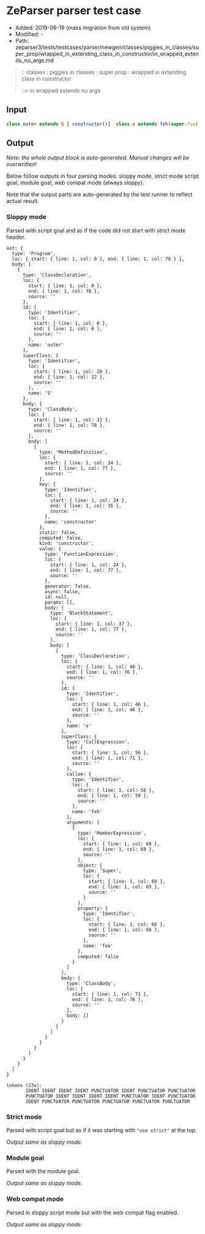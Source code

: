 # ZeParser parser test case

- Added: 2019-06-19 (mass migration from old system)
- Modified: -
- Path: zeparser3/tests/testcases/parser/newgen/classes/piggies_in_classes/super_prop/wrapped_in_extending_class_in_constructor/in_wrapped_extends_no_args.md

> :: classes : piggies in classes : super prop : wrapped in extending class in constructor
>
> ::> in wrapped extends no args

## Input

`````js
class outer extends S { constructor(){  class x extends feh(super.foo) { }  }}
`````

## Output

_Note: the whole output block is auto-generated. Manual changes will be overwritten!_

Below follow outputs in four parsing modes: sloppy mode, strict mode script goal, module goal, web compat mode (always sloppy).

Note that the output parts are auto-generated by the test runner to reflect actual result.

### Sloppy mode

Parsed with script goal and as if the code did not start with strict mode header.

`````
ast: {
  type: 'Program',
  loc: { start: { line: 1, col: 0 }, end: { line: 1, col: 78 } },
  body: [
    {
      type: 'ClassDeclaration',
      loc: {
        start: { line: 1, col: 0 },
        end: { line: 1, col: 78 },
        source: ''
      },
      id: {
        type: 'Identifier',
        loc: {
          start: { line: 1, col: 6 },
          end: { line: 1, col: 6 },
          source: ''
        },
        name: 'outer'
      },
      superClass: {
        type: 'Identifier',
        loc: {
          start: { line: 1, col: 20 },
          end: { line: 1, col: 22 },
          source: ''
        },
        name: 'S'
      },
      body: {
        type: 'ClassBody',
        loc: {
          start: { line: 1, col: 22 },
          end: { line: 1, col: 78 },
          source: ''
        },
        body: [
          {
            type: 'MethodDefinition',
            loc: {
              start: { line: 1, col: 24 },
              end: { line: 1, col: 77 },
              source: ''
            },
            key: {
              type: 'Identifier',
              loc: {
                start: { line: 1, col: 24 },
                end: { line: 1, col: 35 },
                source: ''
              },
              name: 'constructor'
            },
            static: false,
            computed: false,
            kind: 'constructor',
            value: {
              type: 'FunctionExpression',
              loc: {
                start: { line: 1, col: 24 },
                end: { line: 1, col: 77 },
                source: ''
              },
              generator: false,
              async: false,
              id: null,
              params: [],
              body: {
                type: 'BlockStatement',
                loc: {
                  start: { line: 1, col: 37 },
                  end: { line: 1, col: 77 },
                  source: ''
                },
                body: [
                  {
                    type: 'ClassDeclaration',
                    loc: {
                      start: { line: 1, col: 40 },
                      end: { line: 1, col: 76 },
                      source: ''
                    },
                    id: {
                      type: 'Identifier',
                      loc: {
                        start: { line: 1, col: 46 },
                        end: { line: 1, col: 46 },
                        source: ''
                      },
                      name: 'x'
                    },
                    superClass: {
                      type: 'CallExpression',
                      loc: {
                        start: { line: 1, col: 56 },
                        end: { line: 1, col: 71 },
                        source: ''
                      },
                      callee: {
                        type: 'Identifier',
                        loc: {
                          start: { line: 1, col: 56 },
                          end: { line: 1, col: 59 },
                          source: ''
                        },
                        name: 'feh'
                      },
                      arguments: [
                        {
                          type: 'MemberExpression',
                          loc: {
                            start: { line: 1, col: 60 },
                            end: { line: 1, col: 69 },
                            source: ''
                          },
                          object: {
                            type: 'Super',
                            loc: {
                              start: { line: 1, col: 60 },
                              end: { line: 1, col: 65 },
                              source: ''
                            }
                          },
                          property: {
                            type: 'Identifier',
                            loc: {
                              start: { line: 1, col: 66 },
                              end: { line: 1, col: 66 },
                              source: ''
                            },
                            name: 'foo'
                          },
                          computed: false
                        }
                      ]
                    },
                    body: {
                      type: 'ClassBody',
                      loc: {
                        start: { line: 1, col: 71 },
                        end: { line: 1, col: 76 },
                        source: ''
                      },
                      body: []
                    }
                  }
                ]
              }
            }
          }
        ]
      }
    }
  ]
}

tokens (23x):
       IDENT IDENT IDENT IDENT PUNCTUATOR IDENT PUNCTUATOR PUNCTUATOR
       PUNCTUATOR IDENT IDENT IDENT IDENT PUNCTUATOR IDENT PUNCTUATOR
       IDENT PUNCTUATOR PUNCTUATOR PUNCTUATOR PUNCTUATOR PUNCTUATOR
`````

### Strict mode

Parsed with script goal but as if it was starting with `"use strict"` at the top.

_Output same as sloppy mode._

### Module goal

Parsed with the module goal.

_Output same as sloppy mode._

### Web compat mode

Parsed in sloppy script mode but with the web compat flag enabled.

_Output same as sloppy mode._
